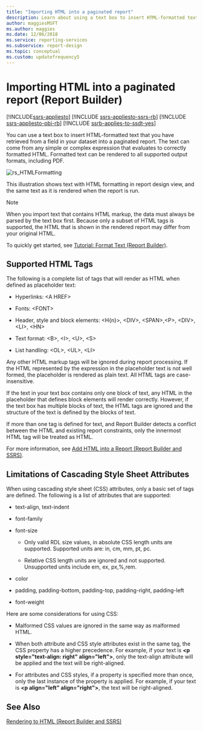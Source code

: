 ```yaml
---
title: "Importing HTML into a paginated report"
description: Learn about using a text box to insert HTML-formatted text that you have retrieved from a field in your dataset into a paginated report.
author: maggiesMSFT
ms.author: maggies
ms.date: 12/06/2018
ms.service: reporting-services
ms.subservice: report-design
ms.topic: conceptual
ms.custom: updatefrequency5
---
```

# Importing HTML into a paginated report (Report Builder)

[!INCLUDE[ssrs-appliesto](../../includes/ssrs-appliesto.md)] [!INCLUDE [ssrs-appliesto-ssrs-rb](../../includes/ssrs-appliesto-ssrs-rb.md)] [!INCLUDE [ssrs-appliesto-pbi-rb](../../includes/ssrs-appliesto-pbi-rb.md)] [!INCLUDE [ssrb-applies-to-ssdt-yes](../../includes/ssrb-applies-to-ssdt-yes.md)]

  You can use a text box to insert HTML-formatted text that you have retrieved from a field in your dataset into a paginated report. The text can come from any simple or complex expression that evaluates to correctly formatted HTML. Formatted text can be rendered to all supported output formats, including PDF.  
  
 ![rs_HTMLFormatting](../../reporting-services/report-design/media/rs-htmlformatting.gif "rs_HTMLFormatting")  
  
 This illustration shows text with HTML formatting in report design view, and the same text as it is rendered when the report is run.  
  
> [!NOTE]  
>  When you import text that contains HTML markup, the data must always be parsed by the text box first. Because only a subset of HTML tags is supported, the HTML that is shown in the rendered report may differ from your original HTML.  
  
 To quickly get started, see [Tutorial: Format Text &#40;Report Builder&#41;](../../reporting-services/tutorial-format-text-report-builder.md).  
  
## Supported HTML Tags  
 The following is a complete list of tags that will render as HTML when defined as placeholder text:  
  
-   Hyperlinks: \<A HREF>  
  
-   Fonts: \<FONT>  
  
-   Header, style and block elements: \<H{n}>, \<DIV>, \<SPAN>,\<P>, \<DIV>, \<LI>, \<HN>  
  
-   Text format: \<B>, \<I>, \<U>, \<S>  
  
-   List handling: \<OL>, \<UL>, \<LI>  
  
 Any other HTML markup tags will be ignored during report processing. If the HTML represented by the expression in the placeholder text is not well formed, the placeholder is rendered as plain text. All HTML tags are case-insensitive.  
  
 If the text in your text box contains only one block of text, any HTML in the placeholder that defines block elements will render correctly. However, if the text box has multiple blocks of text, the HTML tags are ignored and the structure of the text is defined by the blocks of text.  
  
 If more than one tag is defined for text, and Report Builder detects a conflict between the HTML and existing report constraints, only the innermost HTML tag will be treated as HTML.  
  
 For more information, see [Add HTML into a Report &#40;Report Builder and SSRS&#41;](../../reporting-services/report-design/add-html-into-a-report-report-builder-and-ssrs.md).  
  
## Limitations of Cascading Style Sheet Attributes  
 When using cascading style sheet (CSS) attributes, only a basic set of tags are defined. The following is a list of attributes that are supported:  
  
-   text-align, text-indent  
  
-   font-family  
  
-   font-size  
  
    -   Only valid RDL size values, in absolute CSS length units are supported. Supported units are: in, cm, mm, pt, pc.  
  
    -   Relative CSS length units are ignored and not supported. Unsupported units include em, ex, px,%,rem.  
  
-   color  
  
-   padding, padding-bottom, padding-top, padding-right, padding-left  
  
-   font-weight  
  
 Here are some considerations for using CSS:  
  
-   Malformed CSS values are ignored in the same way as malformed HTML.  
  
-   When both attribute and CSS style attributes exist in the same tag, the CSS property has a higher precedence. For example, if your text is **\<p style="text-align: right" align="left">**, only the text-align attribute will be applied and the text will be right-aligned.  
  
-   For attributes and CSS styles, if a property is specified more than once, only the last instance of the property is applied. For example, if your text is **\<p align="left" align="right">**, the text will be right-aligned.  
  
## See Also  
 [Rendering to HTML &#40;Report Builder and SSRS&#41;](../../reporting-services/report-builder/rendering-to-html-report-builder-and-ssrs.md)  
  
  
